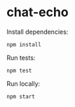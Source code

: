 # chat-echo

Install dependencies:

`npm install`

Run tests:

`npm test`

Run locally:

`npm start`
